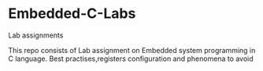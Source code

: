 # Embedded-C-Labs
 Lab assignments
 
 This repo consists of Lab assignment on Embedded system programming in C language. Best practises,registers configuration and phenomena to avoid
